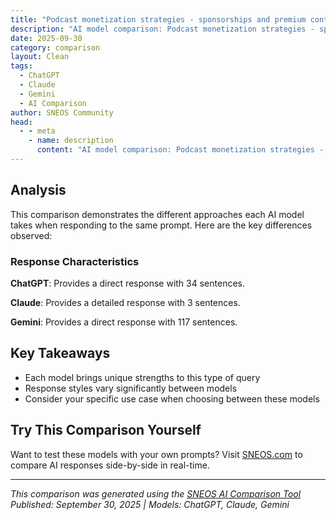 ```yaml
---
title: "Podcast monetization strategies - sponsorships and premium content"
description: "AI model comparison: Podcast monetization strategies - sponsorships and premium content..."
date: 2025-09-30
category: comparison
layout: Clean
tags:
  - ChatGPT
  - Claude
  - Gemini
  - AI Comparison
author: SNEOS Community
head:
  - - meta
    - name: description
      content: "AI model comparison: Podcast monetization strategies - sponsorships and premium content..."
---
```


<ChatComparison
  title="Podcast monetization strategies - sponsorships and premium content"
  prompt="Podcast monetization strategies - sponsorships and premium content"
  :responses='{
    "ChatGPT": "Certainly! Here\u2019s a detailed overview of two popular podcast monetization strategies: sponsorships and premium content.\n\n### 1. Sponsorships\n\n**What Are Sponsorships?**  \nSponsorships involve partnering with brands or companies that pay you to promote their products or services during your podcast episodes.\n\n**How It Works:**  \n- **Pre-Roll, Mid-Roll, or Post-Roll Ads:** Sponsors pay for ad spots at the beginning, middle, or end of an episode.\n- **Host-Read Ads:** The podcast host personally reads the advertisement, which tends to be more authentic and engaging.\n- **Branded Content:** Sometimes sponsors want longer-form integrations or special segments related to their brand.\n\n**How to Get Sponsors:**  \n- Build an engaged and consistent listener base.\n- Define your niche and audience demographics.\n- Reach out to brands directly or join podcast ad networks/platforms (e.g., Podcorn, AdvertiseCast).\n- Offer metrics and analytics to demonstrate your podcast\u2019s value.\n\n**Best Practices:**  \n- Choose sponsors aligned with your audience to maintain trust.\n- Keep ads natural and native to your content style.\n- Be transparent with your audience about sponsored content.\n\n---\n\n### 2. Premium Content\n\n**What Is Premium Content?**  \nOffering exclusive content only available to paying subscribers or members.\n\n**Types of Premium Content:**  \n- **Ad-Free Episodes:** Listeners pay to access episodes without ads.\n- **Bonus Episodes:** Extra content that complements the free episodes.\n- **Early Access:** Subscribers can listen before the general audience.\n- **Behind-the-Scenes:** Content about production, interviews with the team, or making-of stories.\n- **Community Access:** Access to a private group or chat with hosts and other premium listeners.\n\n**Platforms for Premium Content:**  \n- Patreon\n- Supercast\n- Supporting platforms with membership features like Apple Podcasts Subscriptions, Spotify\u2019s Anchor premium tier, or Podbean.\n\n**Monetization Models:**  \n- Monthly subscriptions.\n- One-time payments for specific episodes or content.\n- Tiered memberships offering different levels of perks.\n\n**Best Practices:**  \n- Provide clear value that justifies the paywall.\n- Keep free content high quality to attract new listeners.\n- Regularly engage with subscribers and solicit feedback.\n- Promote premium offerings within free episodes without being too pushy.\n\n---\n\n### Summary\n\n| Strategy           | Description                             | Pros                                     | Cons                                |\n|--------------------|-------------------------------------|------------------------------------------|-------------------------------------|\n| Sponsorships       | Brand ads during episodes             | Reliable income, can be lucrative         | Finding sponsors can be challenging, may disrupt show flow |\n| Premium Content    | Paid exclusive content or perks      | Recurring revenue, builds community        | Requires consistent additional content, may limit audience reach |\n\n---\n\nIf you want, I can also help you draft sponsor outreach emails or plan a premium content launch!",
    "Claude": "# Podcast Monetization Strategies\n\n## Sponsorship Monetization\n\n### Types of Sponsorships\n\n**Pre-roll Ads (15-30 seconds)**\n- Play before content starts\n- Typically $15-25 per 1,000 downloads\n- Good for brand awareness\n\n**Mid-roll Ads (30-60 seconds)**\n- Highest engagement and rates\n- $20-40\u002B per 1,000 downloads\n- Best conversion rates\n\n**Post-roll Ads (15-30 seconds)**\n- Lowest engagement\n- $10-20 per 1,000 downloads\n- Often bundled with other placements\n\n**Host-read vs. Programmatic**\n- Host-read: Higher rates, more authentic\n- Programmatic: Automated, consistent revenue\n\n### Building Sponsor Appeal\n\n**Audience Requirements**\n- Consistent 5,000\u002B downloads per episode minimum\n- Engaged, defined demographic\n- Strong retention rates\n- Professional production quality\n\n**Media Kit Essentials**\n- Download statistics and growth trends\n- Audience demographics and geography\n- Engagement metrics\n- Sample episodes and testimonials\n- Rate card with clear pricing\n\n### Sponsor Acquisition\n\n**Direct Outreach**\n- Research brands that align with your niche\n- Personalized pitches highlighting audience fit\n- Offer trial rates for first-time sponsors\n\n**Podcast Ad Networks**\n- Midroll, AdvertiseCast, Spotify Ad Studio\n- Handle sales and placement automatically\n- Lower rates but less effort required\n\n## Premium Content Strategies\n\n### Subscription Models\n\n**Patreon-style Tiers**\n- $3-5: Bonus episodes, early access\n- $8-15: Ad-free content, exclusive episodes\n- $20\u002B: Personal interaction, merchandise\n\n**Platform-specific Options**\n- Apple Podcasts Subscriptions\n- Spotify Premium\n- Google Podcasts subscriptions\n\n### Premium Content Types\n\n**Exclusive Episodes**\n- Behind-the-scenes content\n- Extended interviews\n- Subscriber-only series\n\n**Enhanced Experiences**\n- Ad-free versions\n- Early access (24-48 hours)\n- Higher audio quality\n- Video versions\n\n**Community Access**\n- Private Discord/Slack channels\n- Live Q\u0026A sessions\n- Subscriber meetups\n\n### Implementation Tips\n\n**Content Balance**\n- Keep 80% content free\n- Make premium content valuable but not essential\n- Avoid paywalling your best content\n\n**Pricing Strategy**\n- Start lower and increase gradually\n- Test different price points\n- Offer annual discounts\n\n## Revenue Optimization\n\n### Audience Development\n- Focus on consistent, quality content first\n- Build audience before aggressive monetization\n- Engage actively with your community\n\n### Diversification\n- Combine sponsorships with premium content\n- Add merchandise, courses, or consulting\n- Don\u0027t rely on single revenue stream\n\n### Performance Tracking\n- Monitor download trends and retention\n- Track sponsor performance and renewals\n- Survey audience about premium content interest\n\n### Best Practices\n- Always disclose sponsorships clearly\n- Choose sponsors that align with your values\n- Maintain editorial independence\n- Be transparent about premium offerings\n\n**Success Timeline**: Most podcasts need 6-12 months of consistent publishing and 10,000\u002B monthly downloads before significant monetization opportunities arise.\n\nWould you like me to dive deeper into any specific aspect of podcast monetization?",
    "Gemini": "Okay, let\u0027s dive into podcast monetization strategies focusing on sponsorships and premium content. These are two of the most common and effective methods for turning your podcast into a revenue stream.\n\n**I. Sponsorships: The Bread and Butter of Podcast Monetization**\n\nSponsorships involve brands paying you to promote their products or services on your podcast.  This is a very common way for people to monetize.\n\n**A. Understanding Sponsorship Types**\n\n*   **Pre-Roll:**  A short ad (15-30 seconds) that runs at the very beginning of the podcast episode.  Often uses a generic read of the brands message.\n*   **Mid-Roll:**  An ad (30-60 seconds) that runs in the middle of the podcast episode. These are generally considered more effective as listeners are already engaged.  This often can integrate the brand message into the content better.\n*   **Post-Roll:**  A short ad (15-30 seconds) that runs at the end of the podcast episode.  These have a lower engagement and thus value.\n*   **Host-Read Ad:**  The host (you) reads the ad script, often incorporating their personal experience with the product or service. These tend to be more effective than generic ads as they leverage the host\u0027s credibility and rapport with the audience.\n*   **Interview Segment/Sponsored Content:**  A longer segment dedicated to interviewing someone from the sponsoring company or discussing a topic related to the sponsor\u0027s product/service.  This needs to be well-integrated into the show to not feel forced.\n*   **Episode Sponsorship:** A brand sponsors the entire episode, typically with mentions at the beginning and end.\n\n**B. Key Factors Attracting Sponsors**\n\n*   **Niche Audience:** Sponsors love podcasts with a well-defined, engaged audience that aligns with their target market.  A podcast for coding bootcamp students is more attractive than a general \u0022business\u0022 podcast.\n*   **Strong Listenership Numbers:**  While not the *only* factor, download numbers (or unique listeners) are important. Sponsors want to know their message will reach a reasonable number of people.\n*   **Audience Engagement:** High levels of audience engagement (e.g., social media interaction, reviews, emails) demonstrate that your listeners are invested in your content.\n*   **Content Quality:**  A professionally produced podcast with valuable, engaging content is more attractive to sponsors.  Audio quality matters!\n*   **Demographics \u0026 Psychographics:** Knowing *who* your listeners are (age, location, income, interests, etc.) allows you to demonstrate the value of your audience to potential sponsors.\n*   **Consistency:** Regularly publishing episodes on a consistent schedule builds trust with both your audience and potential sponsors.\n\n**C. Finding Sponsors**\n\n*   **Podcast Advertising Networks/Marketplaces:** Platforms like AdvertiseCast, Midroll, and Gumball connect podcasters with advertisers.  These often require a certain download threshold.\n*   **Direct Outreach:**  Identify brands that align with your podcast\u0027s niche and audience, and reach out to them directly with a compelling sponsorship proposal.  Personalization is key.\n*   **Listener Referrals:** Ask your listeners to suggest brands that they think would be a good fit for your podcast.\n*   **Affiliate Marketing (a cousin of sponsorships):** Partner with brands and earn a commission on sales generated through your unique affiliate links or promo codes.  Less lucrative initially, but can be easier to get started with.\n*   **Attend Industry Events:** Networking at podcasting or industry-specific events can lead to sponsorship opportunities.\n\n**D. Creating a Sponsorship Proposal**\n\nYour proposal should clearly outline:\n\n*   **About Your Podcast:**  A concise description of your podcast\u0027s theme, target audience, and value proposition.\n*   **Audience Demographics:**  Detailed information about your listeners (age, location, interests, income, etc.).  Use audience surveys to collect this data.\n*   **Download Numbers:**  Provide recent download statistics, showing the reach of your podcast.\n*   **Engagement Metrics:** Highlight audience engagement (social media mentions, reviews, website traffic, etc.).\n*   **Sponsorship Packages:**  Offer different sponsorship levels with varying deliverables and pricing.\n*   **Pricing:** Clearly outline the cost of each sponsorship package.  Research industry standards to ensure your pricing is competitive.\n*   **Case Studies/Testimonials (if available):**  Showcase the success of previous sponsorships.\n*   **Contact Information:**  Make it easy for potential sponsors to reach you.\n\n**E. Best Practices for Sponsorships**\n\n*   **Transparency:**  Be upfront with your audience about sponsored content.  Disclose sponsorships clearly (e.g., \u0022This episode is brought to you by...\u0022)\n*   **Authenticity:**  Only promote products or services that you genuinely believe in and that align with your audience\u0027s interests.\n*   **Integrate Seamlessly:**  Make the ad read sound natural and conversational, fitting seamlessly into the flow of the podcast.\n*   **Track Results:**  Monitor the performance of your sponsorships using tracking links and promo codes. Provide sponsors with reports on the reach and impact of their campaigns.\n*   **Build Relationships:**  Foster long-term relationships with sponsors by providing excellent service and exceeding their expectations.\n\n**II. Premium Content: Direct Revenue from Loyal Listeners**\n\nPremium content involves offering exclusive content or benefits to listeners in exchange for a subscription fee or one-time payment. This directly monetizes the value you provide to your audience.\n\n**A. Types of Premium Content**\n\n*   **Bonus Episodes:**  Release additional episodes exclusively for paying subscribers.\n*   **Ad-Free Listening:**  Offer ad-free versions of your regular episodes.\n*   **Early Access:**  Give subscribers early access to new episodes before they are released to the general public.\n*   **Behind-the-Scenes Content:**  Share exclusive content like interviews, outtakes, or behind-the-scenes insights into the making of your podcast.\n*   **Exclusive Q\u0026A Sessions:**  Host live Q\u0026A sessions with subscribers.\n*   **Community Access:**  Create a private online community (e.g., a Facebook group or Discord server) where subscribers can connect with each other and with you.\n*   **Merchandise Discounts:**  Offer discounts on podcast-related merchandise.\n*   **Workshops/Courses:**  Create and sell online workshops or courses related to your podcast\u0027s topic.\n*   **Personalized Content:** Offer customized content based on listener preferences.\n\n**B. Platforms for Offering Premium Content**\n\n*   **Patreon:**  A popular platform for creators to offer subscriptions and receive recurring support from their fans.\n*   **Memberful:** A platform designed specifically for membership-based businesses, offering robust features for managing subscriptions and content access.\n*   **Supercast:**  A platform that focuses on podcast-specific monetization, allowing you to create custom subscription plans and deliver premium content to listeners.\n*   **Substack:** Primarily a newsletter platform, but can also be used to host podcasts and offer premium content to subscribers.\n*   **Your Own Website:**  You can host your premium content on your own website using a membership plugin or e-commerce platform. This gives you more control but requires more technical expertise.\n*   **Apple Podcasts Subscriptions:** Offers an in-app subscription option directly within the Apple Podcasts app.\n\n**C. Promoting Your Premium Content**\n\n*   **Tease Premium Content:**  Mention exclusive content in your regular episodes and encourage listeners to subscribe.\n*   **Offer a Free Trial:**  Give listeners a free trial period to experience the benefits of subscribing.\n*   **Create a Dedicated Landing Page:**  Build a landing page that clearly explains the value of your premium content and provides a simple way for listeners to subscribe.\n*   **Use Social Media:**  Promote your premium content on social media platforms.\n*   **Email Marketing:**  Send email newsletters to your subscribers to promote new content and keep them engaged.\n*   **Run Contests and Giveaways:**  Offer free subscriptions as prizes in contests and giveaways.\n\n**D. Pricing Your Premium Content**\n\n*   **Consider the Value:**  Price your premium content based on the value you are providing to subscribers.\n*   **Research Competitors:**  See what other podcasters are charging for similar content.\n*   **Offer Multiple Tiers:**  Provide different subscription tiers with varying levels of access and benefits.\n*   **Start Low and Increase Gradually:**  Begin with a lower price point and gradually increase it as you add more value.\n\n**E. Best Practices for Premium Content**\n\n*   **Focus on Quality:**  Ensure that your premium content is high-quality and delivers real value to subscribers.\n*   **Be Consistent:**  Regularly release new premium content to keep subscribers engaged.\n*   **Engage with Subscribers:**  Respond to comments and questions from subscribers and build a strong community.\n*   **Gather Feedback:**  Ask subscribers for feedback on your premium content and use it to improve your offerings.\n*   **Provide Excellent Customer Service:**  Respond promptly to any questions or concerns from subscribers.\n\n**III. Combining Sponsorships and Premium Content**\n\nIt\u0027s often beneficial to combine both strategies:\n\n*   **Sponsorships for Reach, Premium Content for Loyalty:** Use sponsorships to generate revenue from a wider audience and premium content to monetize your most loyal listeners.\n*   **Sponsors Can Support Premium Content:** You can offer sponsors opportunities to support your premium content, such as sponsoring a bonus episode or offering a discount code to subscribers.\n*   **Tiered Premium Content:**  Offer different tiers of premium content, with higher tiers including sponsor recognition.\n\n**Key Considerations for Both Strategies:**\n\n*   **Know Your Audience:** Understand their interests, needs, and willingness to pay.\n*   **Build a Community:**  Foster a strong connection with your listeners to increase engagement and loyalty.\n*   **Consistency is Key:**  Regularly publish high-quality content to keep your audience engaged and attract sponsors.\n*   **Track Your Results:**  Monitor the performance of your sponsorships and premium content offerings to identify what\u0027s working and what\u0027s not.\n*   **Be Patient:**  It takes time to build a successful podcast and generate significant revenue.\n\nBy strategically implementing these monetization strategies, you can turn your podcast into a sustainable and rewarding business. Good luck!\n"
  }'
  published-date="17:20"
/>

## Analysis

This comparison demonstrates the different approaches each AI model takes when responding to the same prompt. Here are the key differences observed:

### Response Characteristics

**ChatGPT**: Provides a direct response with 34 sentences. 

**Claude**: Provides a detailed response with 3 sentences. 

**Gemini**: Provides a direct response with 117 sentences. 

## Key Takeaways

- Each model brings unique strengths to this type of query
- Response styles vary significantly between models
- Consider your specific use case when choosing between these models

## Try This Comparison Yourself

Want to test these models with your own prompts? Visit [SNEOS.com](https://sneos.com) to compare AI responses side-by-side in real-time.

---

*This comparison was generated using the [SNEOS AI Comparison Tool](https://sneos.com)*
*Published: September 30, 2025 | Models: ChatGPT, Claude, Gemini*
